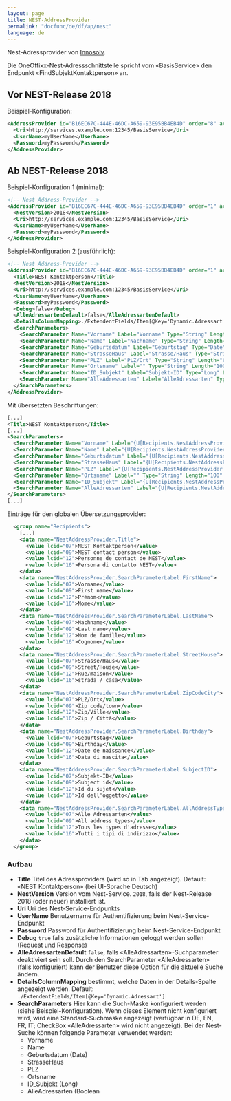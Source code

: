 ```yaml
---
layout: page
title: NEST-AddressProvider
permalink: "docfunc/de/df/ap/nest"
language: de
---
```

Nest-Adressprovider von [Innosolv](https://www.nest.ch).

Die OneOffixx-Nest-Adressschnittstelle spricht vom «BasisService» den Endpunkt «FindSubjektKontaktperson» an.

## Vor NEST-Release 2018

Beispiel-Konfiguration:

```xml
<AddressProvider id="B16EC67C-444E-46DC-A659-93E95BB4EB4D" order="8" active="false" hiddenIfNotAvailable="true">
  <Uri>http://services.example.com:12345/BasisService</Uri>
  <UserName>myUserName</UserName>
  <Password>myPassword</Password>
</AddressProvider>
```

## Ab NEST-Release 2018

Beispiel-Konfiguration 1 (minimal):
```xml
<!-- Nest Address-Provider -->
<AddressProvider id="B16EC67C-444E-46DC-A659-93E95BB4EB4D" order="1" active="true" hiddenIfNotAvailable="false">
  <NestVersion>2018</NestVersion>
  <Uri>http://services.example.com:12345/BasisService</Uri>
  <UserName>myUserName</UserName>
  <Password>myPassword</Password>
</AddressProvider>
```

Beispiel-Konfiguration 2 (ausführlich):
```xml
<!-- Nest Address-Provider -->
<AddressProvider id="B16EC67C-444E-46DC-A659-93E95BB4EB4D" order="1" active="true" hiddenIfNotAvailable="false">
  <Title>NEST Kontaktperson</Title>
  <NestVersion>2018</NestVersion>
  <Uri>http://services.example.com:12345/BasisService</Uri>
  <UserName>myUserName</UserName>
  <Password>myPassword</Password>
  <Debug>false</Debug>
  <AlleAdressartenDefault>false</AlleAdressartenDefault>
  <DetailsColumnMapping>./ExtendentFields/Item[@Key='Dynamic.Adressart']</DetailsColumnMapping>
  <SearchParameters>
    <SearchParameter Name="Vorname" Label="Vorname" Type="String" Length="100" Sort="1" />
    <SearchParameter Name="Name" Label="Nachname" Type="String" Length="100" Sort="2" />
    <SearchParameter Name="Geburtsdatum" Label="Geburtstag" Type="Date" Length="100" Sort="3" />
    <SearchParameter Name="StrasseHaus" Label="Strasse/Haus" Type="String" Length="100" Sort="4" />
    <SearchParameter Name="PLZ" Label="PLZ/Ort" Type="String" Length="6" Sort="5" />
    <SearchParameter Name="Ortsname" Label="" Type="String" Length="100" Width="130" Sort="5" />
    <SearchParameter Name="ID_Subjekt" Label="Subjekt-ID" Type="Long" Length="100" Sort="6" />
    <SearchParameter Name="AlleAdressarten" Label="AlleAdressarten" Type="Boolean" Length="100" Sort="7" />
  </SearchParameters>
</AddressProvider>
```

Mit übersetzten Beschriftungen:
```xml
[...]
<Title>NEST Kontaktperson</Title>
[...]
<SearchParameters>
  <SearchParameter Name="Vorname" Label="{U[Recipients.NestAddressProvider.SearchParameterLabel.FirstName]}" Type="String" Length="100" Sort="1" />
  <SearchParameter Name="Name" Label="{U[Recipients.NestAddressProvider.SearchParameterLabel.LastName]}" Type="String" Length="100" Sort="2" />
  <SearchParameter Name="Geburtsdatum" Label="{U[Recipients.NestAddressProvider.SearchParameterLabel.Birthday]}" Type="Date" Length="100" Sort="3" />
  <SearchParameter Name="StrasseHaus" Label="{U[Recipients.NestAddressProvider.SearchParameterLabel.StreetHouse]}" Type="String" Length="100" Sort="4" />
  <SearchParameter Name="PLZ" Label="{U[Recipients.NestAddressProvider.SearchParameterLabel.ZipCodeCity]}" Type="String" Length="6" Sort="5" />
  <SearchParameter Name="Ortsname" Label="" Type="String" Length="100" Width="130" Sort="5" />
  <SearchParameter Name="ID_Subjekt" Label="{U[Recipients.NestAddressProvider.SearchParameterLabel.SubjectID]}" Type="Long" Length="100" Sort="6" />
  <SearchParameter Name="AlleAdressarten" Label="{U[Recipients.NestAddressProvider.SearchParameterLabel.AllAddressTypes]}" Type="Boolean" Length="100" Sort="7" />
</SearchParameters>
[...]
```

Einträge für den globalen Übersetzungsprovider:
```xml
  <group name="Recipients">
    [...]
    <data name="NestAddressProvider.Title">
      <value lcid="07">NEST Kontaktperson</value>
      <value lcid="09">NEST contact person</value>
      <value lcid="12">Personne de contact de NEST</value>
      <value lcid="16">Persona di contatto NEST</value>
    </data>
    <data name="NestAddressProvider.SearchParameterLabel.FirstName">
      <value lcid="07">Vorname</value>
      <value lcid="09">First name</value>
      <value lcid="12">Prénom</value>
      <value lcid="16">Nome</value>
    </data>
    <data name="NestAddressProvider.SearchParameterLabel.LastName">
      <value lcid="07">Nachname</value>
      <value lcid="09">Last name</value>
      <value lcid="12">Nom de famille</value>
      <value lcid="16">Cognome</value>
    </data>
    <data name="NestAddressProvider.SearchParameterLabel.StreetHouse">
      <value lcid="07">Strasse/Haus</value>
      <value lcid="09">Street/House</value>
      <value lcid="12">Rue/maison</value>
      <value lcid="16">strada / casa</value>
    </data>
    <data name="NestAddressProvider.SearchParameterLabel.ZipCodeCity">
      <value lcid="07">PLZ/Ort</value>
      <value lcid="09">Zip code/town</value>
      <value lcid="12">Zip/Ville</value>
      <value lcid="16">Zip / Città</value>
    </data>
    <data name="NestAddressProvider.SearchParameterLabel.Birthday">
      <value lcid="07">Geburtstag</value>
      <value lcid="09">Birthday</value>
      <value lcid="12">Date de naissance</value>
      <value lcid="16">Data di nascita</value>
    </data>
    <data name="NestAddressProvider.SearchParameterLabel.SubjectID">
      <value lcid="07">Subjekt-ID</value>
      <value lcid="09">Subject id</value>
      <value lcid="12">Id du sujet</value>
      <value lcid="16">Id dell'oggetto</value>
    </data>
    <data name="NestAddressProvider.SearchParameterLabel.AllAddressTypes">
      <value lcid="07">Alle Adressarten</value>
      <value lcid="09">All address types</value>
      <value lcid="12">Tous les types d'adresse</value>
      <value lcid="16">Tutti i tipi di indirizzo</value>
    </data>
  </group>
```


### Aufbau

* **Title** Titel des Adressproviders (wird so in Tab angezeigt). Default: «NEST Kontaktperson» (bei UI-Sprache Deutsch)
* **NestVersion** Version vom Nest-Service. `2018`, falls der Nest-Release 2018 (oder neuer) installiert ist.
* **Uri** Uri des Nest-Service-Endpunkts
* **UserName** Benutzername für Authentifizierung beim Nest-Service-Endpunkt
* **Password** Password für Authentifizierung beim Nest-Service-Endpunkt
* **Debug** `true` falls zusätzliche Informationen geloggt werden sollen (Request und Response)
* **AlleAdressartenDefault** `false`, falls «AlleAdressarten»-Suchparameter deaktiviert sein soll. Durch den SearchParameter «AlleAdressarten» (falls konfiguriert) kann der Benutzer diese Option für die aktuelle Suche ändern.
* **DetailsColumnMapping** bestimmt, welche Daten in der Details-Spalte angezeigt werden. Default: `./ExtendentFields/Item[@Key='Dynamic.Adressart']`
* **SearchParameters** Hier kann die Such-Maske konfiguriert werden (siehe Beispiel-Konfiguration). Wenn dieses Element nicht konfiguriert wird, wird eine Standard-Suchmaske angezeigt (verfügbar in DE, EN, FR, IT; CheckBox «AlleAdressarten» wird nicht angezeigt). Bei der Nest-Suche können folgende Parameter verwendet werden:
  * Vorname
  * Name
  * Geburtsdatum (Date)
  * StrasseHaus
  * PLZ
  * Ortsname
  * ID_Subjekt (Long)
  * AlleAdressarten (Boolean
